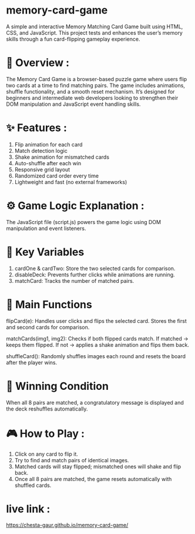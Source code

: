 # memory-card-game
A simple and interactive Memory Matching Card Game built using HTML, CSS, and JavaScript. This project tests and enhances the user’s memory skills through a fun card-flipping gameplay experience.

# 🧩 Overview :
The Memory Card Game is a browser-based puzzle game where users flip two cards at a time to find matching pairs. The game includes animations, shuffle functionality, and a smooth reset mechanism.
It’s designed for beginners and intermediate web developers looking to strengthen their DOM manipulation and JavaScript event handling skills.

# ✨ Features :
1. Flip animation for each card
2. Match detection logic
3. Shake animation for mismatched cards
4. Auto-shuffle after each win
5. Responsive grid layout
6. Randomized card order every time
7. Lightweight and fast (no external frameworks)

# ⚙️ Game Logic Explanation :
The JavaScript file (script.js) powers the game logic using DOM manipulation and event listeners.

# 🔹 Key Variables 
1. cardOne & cardTwo: Store the two selected cards for comparison.
2. disableDeck: Prevents further clicks while animations are running.
3. matchCard: Tracks the number of matched pairs.

# 🔹 Main Functions
flipCard(e):
Handles user clicks and flips the selected card.
Stores the first and second cards for comparison.

matchCards(img1, img2):
Checks if both flipped cards match.
If matched → keeps them flipped.
If not → applies a shake animation and flips them back.

shuffleCard():
Randomly shuffles images each round and resets the board after the player wins.

# 🔹 Winning Condition
When all 8 pairs are matched, a congratulatory message is displayed and the deck reshuffles automatically.

# 🎮 How to Play :
1. Click on any card to flip it.
2. Try to find and match pairs of identical images.
3. Matched cards will stay flipped; mismatched ones will shake and flip back.
4. Once all 8 pairs are matched, the game resets automatically with shuffled cards.

# live link : 
https://chesta-gaur.github.io/memory-card-game/
